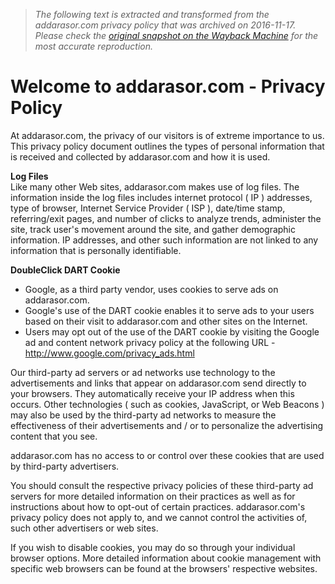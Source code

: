 > *The following text is extracted and transformed from the addarasor.com privacy policy that was archived on 2016-11-17. Please check the [original snapshot on the Wayback Machine](https://web.archive.org/web/20161117213139id_/http%3A//www.addarasor.com/privacy_policy) for the most accurate reproduction.*

# Welcome to addarasor.com - Privacy Policy

At addarasor.com, the privacy of our visitors is of extreme importance to us. This privacy policy document outlines the types of personal information that is received and collected by addarasor.com and how it is used. 

**Log Files**  
Like many other Web sites, addarasor.com makes use of log files. The information inside the log files includes internet protocol ( IP ) addresses, type of browser, Internet Service Provider ( ISP ), date/time stamp, referring/exit pages, and number of clicks to analyze trends, administer the site, track user's movement around the site, and gather demographic information. IP addresses, and other such information are not linked to any information that is personally identifiable. 

**DoubleClick DART Cookie**  


  * Google, as a third party vendor, uses cookies to serve ads on addarasor.com.
  * Google's use of the DART cookie enables it to serve ads to your users based on their visit to addarasor.com and other sites on the Internet.
  * Users may opt out of the use of the DART cookie by visiting the Google ad and content network privacy policy at the following URL - http://www.google.com/privacy_ads.html



Our third-party ad servers or ad networks use technology to the advertisements and links that appear on addarasor.com send directly to your browsers. They automatically receive your IP address when this occurs. Other technologies ( such as cookies, JavaScript, or Web Beacons ) may also be used by the third-party ad networks to measure the effectiveness of their advertisements and / or to personalize the advertising content that you see. 

addarasor.com has no access to or control over these cookies that are used by third-party advertisers. 

You should consult the respective privacy policies of these third-party ad servers for more detailed information on their practices as well as for instructions about how to opt-out of certain practices. addarasor.com's privacy policy does not apply to, and we cannot control the activities of, such other advertisers or web sites. 

If you wish to disable cookies, you may do so through your individual browser options. More detailed information about cookie management with specific web browsers can be found at the browsers' respective websites. 
